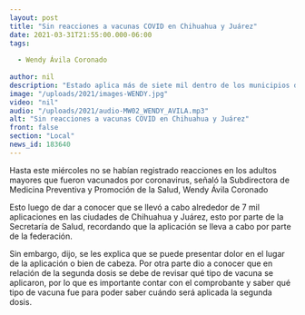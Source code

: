 ```yaml
---
layout: post
title: "Sin reacciones a vacunas COVID en Chihuahua y Juárez"
date: 2021-03-31T21:55:00.000-06:00
tags:
  
  - Wendy Ávila Coronado
  
author: nil
description: "Estado aplica más de siete mil dentro de los municipios de Chihuahua y Juárez."
image: "/uploads/2021/images-WENDY.jpg"
video: "nil"
audio: "/uploads/2021/audio-MW02_WENDY_AVILA.mp3"
alt: "Sin reacciones a vacunas COVID en Chihuahua y Juárez"
front: false
section: "Local"
news_id: 183640
---
```


Hasta este miércoles no se habían registrado reacciones en los adultos mayores que fueron vacunados por coronavirus, señaló la Subdirectora de Medicina Preventiva y Promoción de la Salud, Wendy Ávila Coronado

Esto luego de dar a conocer que se llevó a cabo alrededor de 7 mil aplicaciones en las ciudades de Chihuahua y Juárez, esto por parte de la Secretaría de Salud, recordando que la aplicación se lleva a cabo por parte de la federación.
 
Sin embargo, dijo, se les explica que se puede presentar dolor en el lugar de la aplicación o bien de cabeza. Por otra parte dio a conocer que en relación de la segunda dosis se debe de revisar qué tipo de vacuna se aplicaron, por lo que es importante contar con el comprobante y saber qué tipo de vacuna fue para poder saber cuándo será aplicada la segunda dosis.
